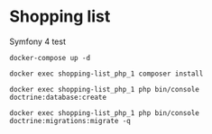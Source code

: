 # Shopping list
Symfony 4 test

```
docker-compose up -d
```

```
docker exec shopping-list_php_1 composer install
```
```
docker exec shopping-list_php_1 php bin/console doctrine:database:create
```
```
docker exec shopping-list_php_1 php bin/console doctrine:migrations:migrate -q
```